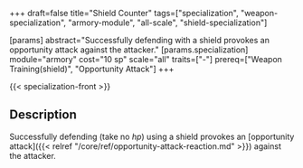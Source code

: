 +++
draft=false
title="Shield Counter"
tags=["specialization", "weapon-specialization", "armory-module", "all-scale", "shield-specialization"]

[params]
  abstract="Successfully defending with a shield provokes an opportunity attack against the attacker."
  [params.specialization]
    module="armory"
    cost="10 sp"
    scale="all"
    traits=["-"]
    prereq=["Weapon Training(shield)", "Opportunity Attack"]
+++

{{< specialization-front >}}

## Description

Successfully defending (take no *hp*) using a shield provokes an 
[opportunity attack]({{< relref "/core/ref/opportunity-attack-reaction.md" >}})
against the attacker.

